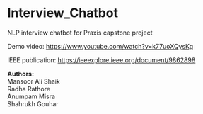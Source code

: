 # Interview_Chatbot
NLP interview chatbot for Praxis capstone project

Demo video: https://www.youtube.com/watch?v=k77uoXQysKg

IEEE publication: https://ieeexplore.ieee.org/document/9862898

**Authors:**<br>
Mansoor Ali Shaik <br>
Radha Rathore <br>
Anumpam Misra<br>
Shahrukh Gouhar<br>
